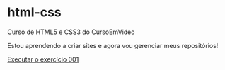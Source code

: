 # html-css
 Curso de HTML5 e CSS3 do CursoEmVideo

 Estou aprendendo a criar sites e agora vou gerenciar meus repositórios!

 <a href="https://lordaval.github.io/html-css/exercícios/ex001/index.html">Executar o exercício 001</a>
